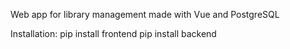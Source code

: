 Web app for library management made with Vue and PostgreSQL

Installation:
pip install frontend
pip install backend

